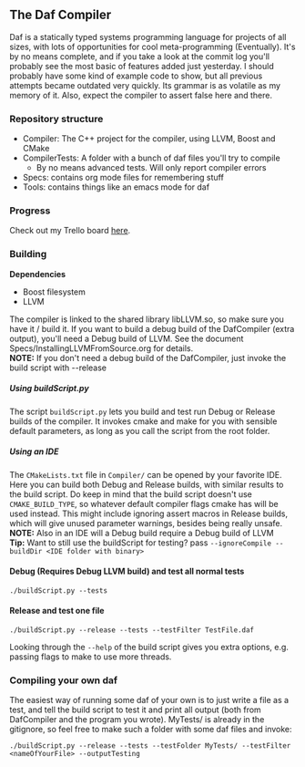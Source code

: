 ## The Daf Compiler
Daf is a statically typed systems programming language for projects of all sizes, with lots of opportunities for cool meta-programming (Eventually).
It's by no means complete, and if you take a look at the commit log you'll probably see the most basic of features added just yesterday.
I should probably have some kind of example code to show, but all previous attempts became outdated very quickly. Its grammar is as volatile as my memory of it.
Also, expect the compiler to assert false here and there.

### Repository structure
 - Compiler: The C++ project for the compiler, using LLVM, Boost and CMake
 - CompilerTests: A folder with a bunch of daf files you'll try to compile
   - By no means advanced tests. Will only report compiler errors
 - Specs: contains org mode files for remembering stuff
 - Tools: contains things like an emacs mode for daf

### Progress
Check out my Trello board [here](https://trello.com/b/bXCZLvBz "Daf trello board").

### Building
**Dependencies**
- Boost filesystem
- LLVM

The compiler is linked to the shared library libLLVM.so, so make sure you have it / build it.
If you want to build a debug build of the DafCompiler (extra output), you'll need a Debug build of LLVM.
See the document Specs/InstallingLLVMFromSource.org for details.  
**NOTE:** If you don't need a debug build of the DafCompiler, just invoke the build script with --release

##### Using buildScript.py
The script `buildScript.py` lets you build and test run Debug or Release builds of the compiler.
It invokes cmake and make for you with sensible default parameters, as long as you call the script from the root folder.
##### Using an IDE
The `CMakeLists.txt` file in `Compiler/` can be opened by your favorite IDE. Here you can build both Debug and Release builds, with similar results to the build script.
Do keep in mind that the build script doesn't use `CMAKE_BUILD_TYPE`, so whatever default compiler flags cmake has will be used instead.
This might include ignoring assert macros in Release builds, which will give unused parameter warnings, besides being really unsafe.  
**NOTE:** Also in an IDE will a Debug build require a Debug build of LLVM  
**Tip:** Want to still use the buildScript for testing? pass `--ignoreCompile --buildDir <IDE folder with binary>`

#### Debug (Requires Debug LLVM build) and test all normal tests
```
./buildScript.py --tests
```

#### Release and test one file
```
./buildScript.py --release --tests --testFilter TestFile.daf
```

Looking through the `--help` of the build script gives you extra options, e.g. passing flags to make to use more threads.

### Compiling your own daf
The easiest way of running some daf of your own is to just write a file as a test, and tell the build script to test it and print all output (both from DafCompiler and the program you wrote).
MyTests/ is already in the gitignore, so feel free to make such a folder with some daf files and invoke:
```
./buildScript.py --release --tests --testFolder MyTests/ --testFilter <nameOfYourFile> --outputTesting
```

